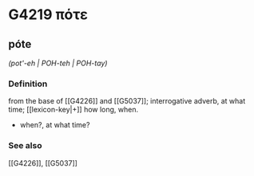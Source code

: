 # G4219 πότε

## póte

_(pot'-eh | POH-teh | POH-tay)_

### Definition

from the base of [[G4226]] and [[G5037]]; interrogative adverb, at what time; [[lexicon-key|+]] how long, when.

- when?, at what time?

### See also

[[G4226]], [[G5037]]

